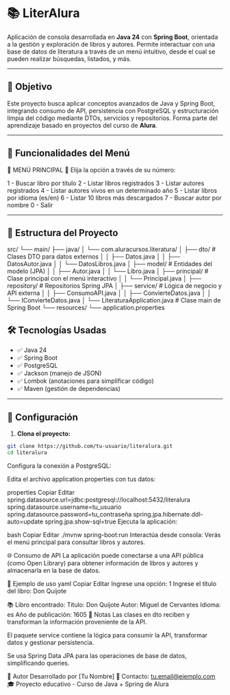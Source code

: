 # 📚 LiterAlura

Aplicación de consola desarrollada en **Java 24** con **Spring Boot**, orientada a la gestión y exploración de libros y autores. Permite interactuar con una base de datos de literatura a través de un menú intuitivo, desde el cual se pueden realizar búsquedas, listados, y más.

---

## 🎯 Objetivo

Este proyecto busca aplicar conceptos avanzados de Java y Spring Boot, integrando consumo de API, persistencia con PostgreSQL y estructuración limpia del código mediante DTOs, servicios y repositorios. Forma parte del aprendizaje basado en proyectos del curso de **Alura**.

---

## 🧩 Funcionalidades del Menú

📘 MENÚ PRINCIPAL 📘
Elija la opción a través de su número:

1 - Buscar libro por título
2 - Listar libros registrados
3 - Listar autores registrados
4 - Listar autores vivos en un determinado año
5 - Listar libros por idioma (es/en)
6 - Listar 10 libros más descargados
7 - Buscar autor por nombre
0 - Salir


---

## 🧱 Estructura del Proyecto

src/
└── main/
├── java/
│ └── com.aluracursos.literatura/
│ ├── dto/ # Clases DTO para datos externos
│ │ ├── Datos.java
│ │ ├── DatosAutor.java
│ │ └── DatosLibros.java
│ ├── model/ # Entidades del modelo (JPA)
│ │ ├── Autor.java
│ │ └── Libro.java
│ ├── principal/ # Clase principal con el menú interactivo
│ │ └── Principal.java
│ ├── repository/ # Repositorios Spring JPA
│ ├── service/ # Lógica de negocio y API externa
│ │ ├── ConsumoAPI.java
│ │ ├── ConvierteDatos.java
│ │ └── IConvierteDatos.java
│ └── LiteraturaApplication.java # Clase main de Spring Boot
└── resources/
└── application.properties


## 🛠️ Tecnologías Usadas

- ✅ Java 24
- ✅ Spring Boot
- ✅ PostgreSQL
- ✅ Jackson (manejo de JSON)
- ✅ Lombok (anotaciones para simplificar código)
- ✅ Maven (gestión de dependencias)

---

## 🔧 Configuración

1. **Clona el proyecto:**

```bash
git clone https://github.com/tu-usuario/literalura.git
cd literalura

```

Configura la conexión a PostgreSQL:

Edita el archivo application.properties con tus datos:

properties
Copiar
Editar
spring.datasource.url=jdbc:postgresql://localhost:5432/literalura
spring.datasource.username=tu_usuario
spring.datasource.password=tu_contraseña
spring.jpa.hibernate.ddl-auto=update
spring.jpa.show-sql=true
Ejecuta la aplicación:

bash
Copiar
Editar
./mvnw spring-boot:run
Interactúa desde consola:
Verás el menú principal para consultar libros y autores.

🌐 Consumo de API
La aplicación puede conectarse a una API pública (como Open Library) para obtener información de libros y autores y almacenarla en la base de datos.

🧪 Ejemplo de uso
yaml
Copiar
Editar
Ingrese una opción:
1
Ingrese el título del libro:
Don Quijote

📚 Libro encontrado:
Título: Don Quijote
Autor: Miguel de Cervantes
Idioma: es
Año de publicación: 1605
📌 Notas
Las clases en dto reciben y transforman la información proveniente de la API.

El paquete service contiene la lógica para consumir la API, transformar datos y gestionar persistencia.

Se usa Spring Data JPA para las operaciones de base de datos, simplificando queries.

👤 Autor
Desarrollado por [Tu Nombre]
📧 Contacto: tu.email@ejemplo.com
🎓 Proyecto educativo - Curso de Java + Spring de Alura

